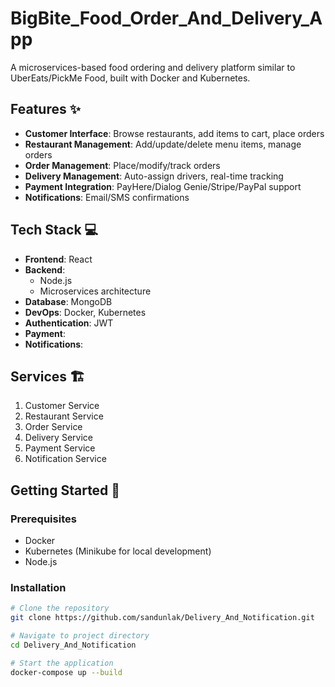 # BigBite_Food_Order_And_Delivery_App

A microservices-based food ordering and delivery platform similar to UberEats/PickMe Food, built with Docker and Kubernetes.

## Features ✨
- **Customer Interface**: Browse restaurants, add items to cart, place orders
- **Restaurant Management**: Add/update/delete menu items, manage orders
- **Order Management**: Place/modify/track orders
- **Delivery Management**: Auto-assign drivers, real-time tracking
- **Payment Integration**: PayHere/Dialog Genie/Stripe/PayPal support
- **Notifications**: Email/SMS confirmations

## Tech Stack 💻
- **Frontend**: React
- **Backend**: 
  - Node.js
  - Microservices architecture
- **Database**: MongoDB
- **DevOps**: Docker, Kubernetes
- **Authentication**: JWT
- **Payment**: 
- **Notifications**: 

## Services 🏗️
1. Customer Service
2. Restaurant Service
3. Order Service
4. Delivery Service
5. Payment Service
6. Notification Service

## Getting Started 🚀

### Prerequisites
- Docker
- Kubernetes (Minikube for local development)
- Node.js

### Installation
```bash
# Clone the repository
git clone https://github.com/sandunlak/Delivery_And_Notification.git

# Navigate to project directory
cd Delivery_And_Notification

# Start the application 
docker-compose up --build
